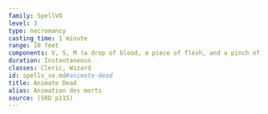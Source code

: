 ```yaml
---
family: SpellVO
level: 3
type: necromancy
casting_time: 1 minute
range: 10 feet
components: V, S, M (a drop of blood, a piece of flesh, and a pinch of bone dust)
duration: Instantaneous
classes: Cleric, Wizard
id: spells_vo.md#animate-dead
title: Animate Dead
alias: Animation des morts
source: (SRD p115)
---
```


